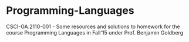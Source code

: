 # Programming-Languages

CSCI-GA.2110-001 - Some resources and solutions to homework for the course Programming Languages in Fall'15 under Prof. Benjamin Goldberg
